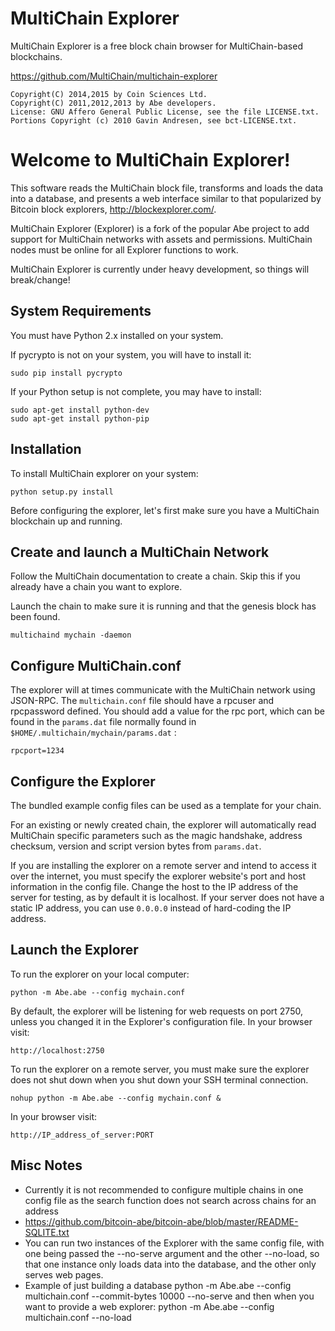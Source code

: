 MultiChain Explorer
===================

MultiChain Explorer is a free block chain browser for MultiChain-based blockchains.

https://github.com/MultiChain/multichain-explorer

    Copyright(C) 2014,2015 by Coin Sciences Ltd.
    Copyright(C) 2011,2012,2013 by Abe developers.
    License: GNU Affero General Public License, see the file LICENSE.txt.
    Portions Copyright (c) 2010 Gavin Andresen, see bct-LICENSE.txt.


Welcome to MultiChain Explorer!
===============================

This software reads the MultiChain block file, transforms and loads the
data into a database, and presents a web interface similar to that
popularized by Bitcoin block explorers, http://blockexplorer.com/.

MultiChain Explorer (Explorer) is a fork of the popular Abe project to add support for MultiChain networks with assets and permissions.  MultiChain nodes must be online for all Explorer functions to work.

MultiChain Explorer is currently under heavy development, so things will break/change!


System Requirements
-------------------

You must have Python 2.x installed on your system.

If pycrypto is not on your system, you will have to install it:

    sudo pip install pycrypto

If your Python setup is not complete, you may have to install:

    sudo apt-get install python-dev
    sudo apt-get install python-pip


Installation
------------

To install MultiChain explorer on your system:

    python setup.py install

Before configuring the explorer, let's first make sure you have a MultiChain blockchain up and running.


Create and launch a MultiChain Network
--------------------------------------

Follow the MultiChain documentation to create a chain.  Skip this if you already have a chain you want to explore.

Launch the chain to make sure it is running and that the genesis block has been found.

    multichaind mychain -daemon


Configure MultiChain.conf
-------------------------

The explorer will at times communicate with the MultiChain network using JSON-RPC.  The ````multichain.conf```` file should
have a rpcuser and rpcpassword defined.  You should add a value for the rpc port, which can be found in the ````params.dat````
file normally found in ````$HOME/.multichain/mychain/params.dat```` :

    rpcport=1234


Configure the Explorer
----------------------

The bundled example config files can be used as a template for your chain.

For an existing or newly created chain, the explorer will automatically read MultiChain specific parameters such as the magic handshake, address checksum, version and script version bytes from ````params.dat````.

If you are installing the explorer on a remote server and intend to access it over the internet, you must specify the explorer website's port and host information in the config file.  Change the host to the IP address of the server for testing, as by default it is localhost.  If your server does not have a static IP address, you can use ````0.0.0.0```` instead of hard-coding the IP address.


Launch the Explorer
-------------------

To run the explorer on your local computer:

    python -m Abe.abe --config mychain.conf

By default, the explorer will be listening for web requests on port 2750, unless you changed it in the Explorer's configuration file.  In your browser visit:

    http://localhost:2750

To run the explorer on a remote server, you must make sure the explorer does not shut down when you shut down your SSH terminal connection.

    nohup python -m Abe.abe --config mychain.conf &

In your browser visit:

    http://IP_address_of_server:PORT



Misc Notes
----------
* Currently it is not recommended to configure multiple chains in one config file as the search function does not search across chains for an address
* https://github.com/bitcoin-abe/bitcoin-abe/blob/master/README-SQLITE.txt
* You can run two instances of the Explorer with the same config file, with one being passed the --no-serve argument and the other --no-load, so that one instance only loads data into the database, and the other only serves web pages.
* Example of just building a database
python -m Abe.abe --config multichain.conf --commit-bytes 10000 --no-serve
and then when you want to provide a web explorer:
python -m Abe.abe --config multichain.conf --no-load


